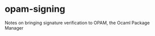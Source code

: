opam-signing
============

Notes on bringing signature verification to OPAM, the Ocaml Package Manager
